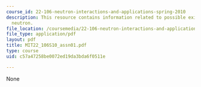 ```yaml
---
course_id: 22-106-neutron-interactions-and-applications-spring-2010
description: This resource contains information related to possible existence of a
  neutron.
file_location: /coursemedia/22-106-neutron-interactions-and-applications-spring-2010/c57a47258be0072ed19da3bda6f0511e_MIT22_106S10_assn01.pdf
file_type: application/pdf
layout: pdf
title: MIT22_106S10_assn01.pdf
type: course
uid: c57a47258be0072ed19da3bda6f0511e

---
```

None